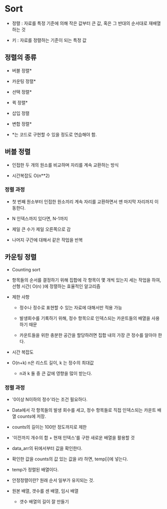 # Sort

- 정렬 : 자료를 특정 기준에 의해 작은 값부터 큰 값, 혹은 그 반대의 순서대로 재배열하는 것

- 키 : 자료를 정렬하는 기준이 되는 특정 값

## 정렬의 종류

- 버블 정렬*

- 카운팅 정렬*

- 선택 정렬*

- 퀵 정렬*

- 삽입 정렬

- 변합 정렬*

- *는 코드로 구현할 수 있을 정도로 연습해야 함.

## 버블 정렬

- 인접한 두 개의 원소를 비교하며 자리를 계속 교환하는 방식

- 시간복잡도 O(n**2)

### 정렬 과정

- 첫 번째 원소부터 인접한 원소끼리 계속 자리를 교환하면서 맨 마지막 자리까지 이동한다.

- N 인덱스까지 있다면, N-1까지

- 제일 큰 수가 제일 오른쪽으로 감

- 나머지 구간에 대해서 같은 작업을 반복

## 카운팅 정렬

- Counting sort

- 항목들의 순서를 결정하기 위해 집합에 각 항목이 몇 개씩 있는지 세는 작업을 하여, 선형 시간( O(n) )에 정렬하는 효율적인 알고리즘

- 제한 사항

    - 정수나 정수로 표현할 수 있는 자료에 대해서만 적용 가능

    - 발생회수를 기록하기 위해, 정수 항목으로 인덱스되는 카운트들의 배열을 사용하기 때문

    - 카운트들을 위한 충분한 공간을 할당하려면 집합 내의 가장 큰 정수를 알아야 한다.

- 시간 복잡도

- O(n+k) n은 리스트 길이, k 는 정수의 최대값

    - n과 k 둘 중 큰 값에 영향을 많이 받는다.

### 정렬 과정

- '0이상 N이하의 정수'라는 조건 필요하다.

- Data에서 각 항목들의 발생 회수를 세고, 정수 항목들로 직접 인덱스되는 카운트 배열 counts에 저장.

- counts의 길이는 100만 정도까지로 제한

- '이전까지 개수의 합 + 현재 인덱스'를 구한 새로운 배열을 활용할 것

- data_arr의 뒤에서부터 값을 확인한다.

- 확인한 값을 counts의 값 있는 값을 i라 하면, temp[i]에 넣는다.

- temp가 정렬된 배열이다.

- 안정정렬이란? 원래 순서 일부가 유지되는 것.

- 원본 배열, 갯수를 센 배열, 임시 배열 

    - 갯수 배열의 길이 잘 만들기


